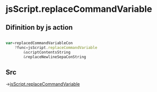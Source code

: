 # jsScript.replaceCommandVariable

## Difinition by js action

```js.js

var=replacedCommandVariableCon
	?func=jsScript.replaceCommandVariable
		&scriptContentsString
		&replaceNewlineSepaConString
```

## Src

->[jsScript.replaceCommandVariable](https://github.com/puutaro/CommandClick/blob/master/app/src/main/java/com/puutaro/commandclick/fragment_lib/terminal_fragment/js_interface/edit/JsScript.kt#L180)


